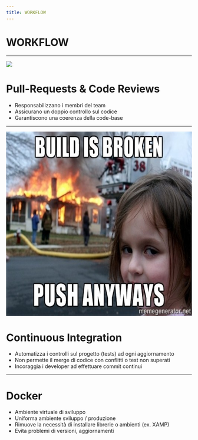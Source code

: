 ```yaml
---
title: WORKFLOW
---
```


# WORKFLOW

---

<div class="row">
<div class="col-6 align-self-center">

<img src="https://www.monkeyuser.com/assets/images/2018/99-pull-request.png" height="500"/>

</div>
<div class="col-6 text-left">

# Pull-Requests & Code Reviews

- Responsabilizzano i membri del team
- Assicurano un doppio controllo sul codice
- Garantiscono una coerenza della code-base

</div>
</div>

---

<div class="row">
<div class="col-6 align-self-center">

<img src="./assets/Build-Is-Broken-Push-Anyways-Developer-Meme.jpg" height="500"/>

</div>
<div class="col-6 text-left">

# Continuous Integration

- Automatizza i controlli sul progetto (tests) ad ogni aggiornamento
- Non permette il merge di codice con conflitti o test non superati
- Incoraggia i developer ad effettuare commit continui

</div>
</div>

---

# Docker

- Ambiente virtuale di sviluppo
- Uniforma ambiente sviluppo / produzione
- Rimuove la necessità di installare librerie o ambienti (ex. XAMP)
- Evita problemi di versioni, aggiornamenti